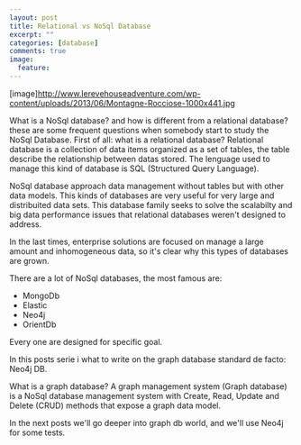 ```yaml
---
layout: post
title: Relational vs NoSql Database
excerpt: ""
categories: [database]
comments: true
image:
  feature: 
---
```


[image]http://www.lerevehouseadventure.com/wp-content/uploads/2013/06/Montagne-Rocciose-1000x441.jpg

What is a NoSql database? and how is different from a relational database? these are some frequent questions when somebody start to study the NoSql Database.
First of all: what is a relational database? Relational database is a collection of data items organized as a set of tables, the table describe the relationship between datas stored. The lenguage used to manage this kind of database is SQL (Structured Query Language).

NoSql database approach data management without tables but with other data models. This kinds of databases are very useful for very large and distribuited data sets. This database family seeks to solve the scalabilty and big data performance issues that relational databases weren't designed to address.

In the last times, enterprise solutions are focused on manage a large amount and inhomogeneous data, so it's clear why this types of databases are grown.

There are a lot of NoSql databases, the most famous are:
* MongoDb
* Elastic
* Neo4j
* OrientDb

Every one are designed for specific goal.

In this posts serie i what to write on the graph database standard de facto: Neo4j DB.

What is a graph database? A graph management system (Graph database) is a NoSql database management system with Create, Read, Update and Delete (CRUD) methods that expose a graph data model.

In the next posts we'll go deeper into graph db world, and we'll use Neo4j for some tests.

